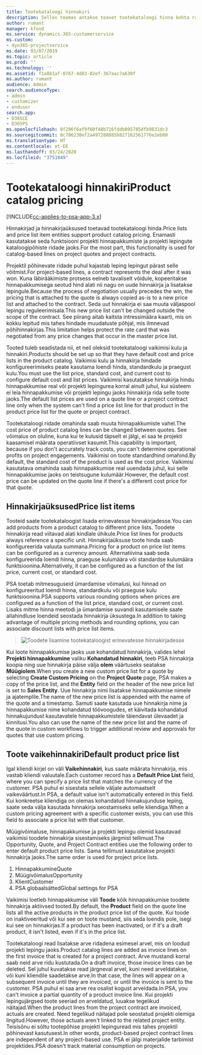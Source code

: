 ```yaml
---
title: Tootekataloogi hinnakiri
description: Selles teemas antakse teavet tootekataloogi hinna kohta rakenduses Dynamics 365 Project Service Automation (PSA).
author: rumant
manager: kfend
ms.service: dynamics-365-customerservice
ms.custom:
- dyn365-projectservice
ms.date: 03/07/2019
ms.topic: article
ms.prod: ''
ms.technology: ''
ms.assetid: f1a8b1af-0767-4d83-82ef-367aac7a630f
ms.author: rumant
audience: Admin
search.audienceType:
- admin
- customizer
- enduser
search.app:
- D365CE
- D365PS
ms.openlocfilehash: 8f296f6af9f60f40b726fddb095785dfb9831dc3
ms.sourcegitcommit: 8c786230ef2a497280885b827162561776e2eb00
ms.translationtype: HT
ms.contentlocale: et-EE
ms.lasthandoff: 03/24/2020
ms.locfileid: "3751049"
---
```

# <a name="product-catalog-pricing"></a><span data-ttu-id="4f083-103">Tootekataloogi hinnakiri</span><span class="sxs-lookup"><span data-stu-id="4f083-103">Product catalog pricing</span></span> 

[!INCLUDE[cc-applies-to-psa-app-3.x](../includes/cc-applies-to-psa-app-3x.md)]


<span data-ttu-id="4f083-104">Hinnakirjad ja hinnakirjaüksused toetavad tootekataloogi hinda.</span><span class="sxs-lookup"><span data-stu-id="4f083-104">Price lists and price list item entities support product catalog pricing.</span></span> <span data-ttu-id="4f083-105">Enamasti kasutatakse seda funktsiooni projekti hinnapakkumiste ja projekti lepingute kataloogipõhiste ridade jaoks.</span><span class="sxs-lookup"><span data-stu-id="4f083-105">For the most part, this functionality is used for catalog-based lines on project quotes and project contracts.</span></span>

<span data-ttu-id="4f083-106">Projektil põhinevate ridade puhul kajastab leping lepingut pärast selle võitmist.</span><span class="sxs-lookup"><span data-stu-id="4f083-106">For project-based lines, a contract represents the deal after it was won.</span></span> <span data-ttu-id="4f083-107">Kuna läbirääkimiste protsess eelneb tavaliselt võidule, kopeeritakse hinnapakkumisega seotud hind alati nii nagu on uude hinnakirja ja lisatakse lepingule.</span><span class="sxs-lookup"><span data-stu-id="4f083-107">Because the process of negotiation usually precedes the win, the pricing that is attached to the quote is always copied as-is to a new price list and attached to the contract.</span></span> <span data-ttu-id="4f083-108">Seda uut hinnakirja ei saa muuta väljaspool lepingu reguleerimisala.</span><span class="sxs-lookup"><span data-stu-id="4f083-108">This new price list can't be changed outside the scope of the contract.</span></span> <span data-ttu-id="4f083-109">See piirang aitab kaitsta intressimäära kaarti, mis on kokku lepitud mis tahes hindade muudatuste põhjal, mis ilmnevad põhihinnakirjas.</span><span class="sxs-lookup"><span data-stu-id="4f083-109">This limitation helps protect the rate card that was negotiated from any price changes that occur in the master price list.</span></span>

<span data-ttu-id="4f083-110">Tooted tuleb seadistada nii, et neil oleksid tootekataloogi vaikimisi kulu ja hinnakiri.</span><span class="sxs-lookup"><span data-stu-id="4f083-110">Products should be set up so that they have default cost and price lists in the product catalog.</span></span> <span data-ttu-id="4f083-111">Vaikimisi kulu ja hinnakirja hindade konfigureerimiseks peate kasutama loendi hinda, standardkulu ja praegust kulu.</span><span class="sxs-lookup"><span data-stu-id="4f083-111">You must use the list price, standard cost, and current cost to configure default cost and list prices.</span></span> <span data-ttu-id="4f083-112">Vaikimisi kasutatakse hinnakirja hindu hinnapakkumise real või projekti lepingurea korral ainult juhul, kui süsteem ei leia hinnapakkumise või projekti lepingu jaoks hinnakirja rida selle toote jaoks.</span><span class="sxs-lookup"><span data-stu-id="4f083-112">The default list prices are used on a quote line or a project contract line only when the system can't find a price list line for that product in the product price list for the quote or project contract.</span></span>

<span data-ttu-id="4f083-113">Tootekataloogi ridade omahinda saab muuta hinnapakkumiste vahel.</span><span class="sxs-lookup"><span data-stu-id="4f083-113">The cost price of product catalog lines can be changed between quotes.</span></span> <span data-ttu-id="4f083-114">See võimalus on oluline, kuna kui te kulusid täpselt ei jälgi, ei saa te projekti kaasamisel määrata operatiivset kasumit.</span><span class="sxs-lookup"><span data-stu-id="4f083-114">This capability is important, because if you don't accurately track costs, you can't determine operational profits on project engagements.</span></span> <span data-ttu-id="4f083-115">Vaikimisi on toote standardhind omahind.</span><span class="sxs-lookup"><span data-stu-id="4f083-115">By default, the standard cost of the product is used as the cost price.</span></span> <span data-ttu-id="4f083-116">Vaikimisi kasutatava omahinda saab hinnapakkumise real uuendada juhul, kui selle hinnapakkumise jaoks on teistsugune kulumäär.</span><span class="sxs-lookup"><span data-stu-id="4f083-116">However, the default cost price can be updated on the quote line if there's a different cost price for that quote.</span></span>

## <a name="price-list-items"></a><span data-ttu-id="4f083-117">Hinnakirjaüksused</span><span class="sxs-lookup"><span data-stu-id="4f083-117">Price list items</span></span>

<span data-ttu-id="4f083-118">Tooteid saate tootekataloogist lisada erinevatesse hinnakirjadesse.</span><span class="sxs-lookup"><span data-stu-id="4f083-118">You can add products from a product catalog to different price lists.</span></span> <span data-ttu-id="4f083-119">Toodete hinnakirja read viitavad alati kindlale ühikule.</span><span class="sxs-lookup"><span data-stu-id="4f083-119">Price list lines for products always reference a specific unit.</span></span> <span data-ttu-id="4f083-120">Hinnakirjaüksuse toote hinda saab konfigureerida valuuta summana.</span><span class="sxs-lookup"><span data-stu-id="4f083-120">Pricing for a product on price list items can be configured as a currency amount.</span></span> <span data-ttu-id="4f083-121">Alternatiivina saab seda konfigureerida loendi hinna, praeguse kulumäära või standardse kulumäära funktsioonina.</span><span class="sxs-lookup"><span data-stu-id="4f083-121">Alternatively, it can be configured as a function of the list price, current cost, or standard cost.</span></span>

<span data-ttu-id="4f083-122">PSA toetab mitmesuguseid ümardamise võimalusi, kui hinnad on konfigureeritud loendi hinna, standardkulu või praeguse kulu funktsioonina.</span><span class="sxs-lookup"><span data-stu-id="4f083-122">PSA supports various rounding options when prices are configured as a function of the list price, standard cost, or current cost.</span></span> <span data-ttu-id="4f083-123">Lisaks mitme hinna meetodi ja ümardamise suvandi kasutamisele saate allahindluse loendeid seostada hinnakirja üksustega.</span><span class="sxs-lookup"><span data-stu-id="4f083-123">In addition to taking advantage of multiple pricing methods and rounding options, you can associate discount lists with price list items.</span></span> 

> ![Toodete lisamine tootekataloogist erinevatesse hinnakirjadesse](media/basic-guide-16.png)

<span data-ttu-id="4f083-125">Kui loote hinnapakkumise jaoks uue kohandatud hinnakirja, valides lehel **Projekti hinnapakkumine** valiku **Kohandatud hinnakiri**, teeb PSA hinnakirja koopia ning uue hinnakirja päise välja **olem** väärtuseks seatakse **Müügiolem**.</span><span class="sxs-lookup"><span data-stu-id="4f083-125">When you create a new custom price list for a quote by selecting **Create Custom Pricing** on the **Project Quote** page, PSA makes a copy of the price list, and the **Entity** field on the header of the new price list is set to **Sales Entity**.</span></span> <span data-ttu-id="4f083-126">Uue hinnakirja nimi lisatakse hinnapakkumise nimele ja ajatemplile.</span><span class="sxs-lookup"><span data-stu-id="4f083-126">The name of the new price list is appended with the name of the quote and a timestamp.</span></span> <span data-ttu-id="4f083-127">Samuti saate kasutada uue hinnakirja nime ja hinnapakkumise nime kohandatud töövoogudes, et käivitada kohandatud hinnakujundust kasutavatele hinnapakkumistele täiendavat ülevaadet ja kinnitusi.</span><span class="sxs-lookup"><span data-stu-id="4f083-127">You also can use the name of the new price list and the name of the quote in custom workflows to trigger additional review and approvals for quotes that use custom pricing.</span></span>

 
## <a name="default-product-price-list"></a><span data-ttu-id="4f083-128">Toote vaikehinnakiri</span><span class="sxs-lookup"><span data-stu-id="4f083-128">Default product price list</span></span>
<span data-ttu-id="4f083-129">Igal kliendi kirjel on väli **Vaikehinnakiri**, kus saate määrata hinnakirja, mis vastab kliendi valuutale.</span><span class="sxs-lookup"><span data-stu-id="4f083-129">Each customer record has a **Default Price List** field, where you can specify a price list that matches the currency of the customer.</span></span> <span data-ttu-id="4f083-130">PSA puhul ei sisestata sellele väljale automaatselt vaikeväärtust.</span><span class="sxs-lookup"><span data-stu-id="4f083-130">In PSA, a default value isn't automatically entered in this field.</span></span> <span data-ttu-id="4f083-131">Kui konkreetse kliendiga on olemas kohandatud hinnakujunduse leping, saate seda välja kasutada hinnakirja seostamiseks selle kliendiga.</span><span class="sxs-lookup"><span data-stu-id="4f083-131">When a custom pricing agreement with a specific customer exists, you can use this field to associate a price list with that customer.</span></span>

<span data-ttu-id="4f083-132">Müügivõimaluse, hinnapakkumise ja projekti lepingu olemid kasutavad vaikimisi toodete hinnakirja sisestamiseks järgmist tellimust.</span><span class="sxs-lookup"><span data-stu-id="4f083-132">The Opportunity, Quote, and Project Contract entities use the following order to enter default product price lists.</span></span> <span data-ttu-id="4f083-133">Sama tellimust kasutatakse projekti hinnakirja jaoks.</span><span class="sxs-lookup"><span data-stu-id="4f083-133">The same order is used for project price lists.</span></span>

1.  <span data-ttu-id="4f083-134">Hinnapakkumine</span><span class="sxs-lookup"><span data-stu-id="4f083-134">Quote</span></span>
2.  <span data-ttu-id="4f083-135">Müügivõimalus</span><span class="sxs-lookup"><span data-stu-id="4f083-135">Opportunity</span></span>
3.  <span data-ttu-id="4f083-136">Klient</span><span class="sxs-lookup"><span data-stu-id="4f083-136">Customer</span></span>
4.  <span data-ttu-id="4f083-137">PSA globaalsätted</span><span class="sxs-lookup"><span data-stu-id="4f083-137">Global settings for PSA</span></span>

<span data-ttu-id="4f083-138">Vaikimisi loetleb hinnapakkumise väli **Toode** kõik hinnapakkumise toodete hinnakirja aktiivsed tooted.</span><span class="sxs-lookup"><span data-stu-id="4f083-138">By default, the **Product** field on the quote line lists all the active products in the product price list of the quote.</span></span> <span data-ttu-id="4f083-139">Kui toode on inaktiveeritud või kui see on toote mustand, siis seda loendis pole, isegi kui see on hinnakirjas.</span><span class="sxs-lookup"><span data-stu-id="4f083-139">If a product has been inactivated, or if it's a draft product, it isn't listed, even if it's in the price list.</span></span> 

<span data-ttu-id="4f083-140">Tootekataloogi read lisatakse arve ridadena esimesel arvel, mis on loodud projekti lepingu jaoks.</span><span class="sxs-lookup"><span data-stu-id="4f083-140">Product catalog lines are added as invoice lines on the first invoice that is created for a project contract.</span></span> <span data-ttu-id="4f083-141">Arve mustandi korral saab neid arve ridu kustutada.</span><span class="sxs-lookup"><span data-stu-id="4f083-141">On a draft invoice, those invoice lines can be deleted.</span></span> <span data-ttu-id="4f083-142">Sel juhul kuvatakse read järgneval arvel, kuni need arveldatakse, või kuni kliendile saadetakse arve.</span><span class="sxs-lookup"><span data-stu-id="4f083-142">In that case, the lines will appear on a subsequent invoice until they are invoiced, or until the invoice is sent to the customer.</span></span> <span data-ttu-id="4f083-143">PSA puhul ei saa arve rea osalist kogust arveldada.</span><span class="sxs-lookup"><span data-stu-id="4f083-143">In PSA, you can't invoice a partial quantity of a product invoice line.</span></span> <span data-ttu-id="4f083-144">Kui projekti lepingujärgsed toote seeriad on arveldatud, luuakse tegelikud näitajad.</span><span class="sxs-lookup"><span data-stu-id="4f083-144">When the product lines from the project contract are invoiced, actuals are created.</span></span> <span data-ttu-id="4f083-145">Need tegelikud näitajad pole seostatud projekti olemiga lingitud.</span><span class="sxs-lookup"><span data-stu-id="4f083-145">However, those actuals aren't linked to the related project entity.</span></span> <span data-ttu-id="4f083-146">Teisisõnu ei sõltu tootepõhise projekti lepinguread mis tahes projektil põhinevast kasutusest.</span><span class="sxs-lookup"><span data-stu-id="4f083-146">In other words, product-based project contract lines are independent of any project-based use.</span></span> <span data-ttu-id="4f083-147">PSA ei jälgi materjalide tarbimist projektides.</span><span class="sxs-lookup"><span data-stu-id="4f083-147">PSA doesn't track material consumption on projects.</span></span>
